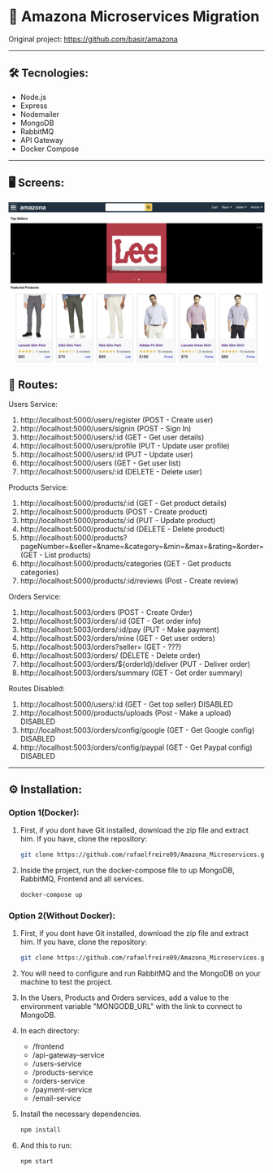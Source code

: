 # 👾 Amazona Microservices Migration

Original project: https://github.com/basir/amazona

---

## 🛠️ Tecnologies:

- Node.js
- Express
- Nodemailer
- MongoDB
- RabbitMQ
- API Gateway
- Docker Compose

---

## 🖥️ Screens:

<img src="./github/amazona.jpg" alt="image"/>

## 🚀 Routes:

Users Service:

1. http://localhost:5000/users/register (POST - Create user)
1. http://localhost:5000/users/signin (POST - Sign In)
1. http://localhost:5000/users/:id (GET - Get user details)
1. http://localhost:5000/users/profile (PUT - Update user profile)
1. http://localhost:5000/users/:id (PUT - Update user)
1. http://localhost:5000/users (GET - Get user list)
1. http://localhost:5000/users/:id (DELETE - Delete user)

Products Service:

1. http://localhost:5000/products/:id (GET - Get product details)
1. http://localhost:5000/products (POST - Create product)
1. http://localhost:5000/products/:id (PUT - Update product)
1. http://localhost:5000/products/:id (DELETE - Delete product)
1. http://localhost:5000/products?pageNumber=&seller=&name=&category=&min=&max=&rating=&order= (GET - List products)
1. http://localhost:5000/products/categories (GET - Get products categories)
1. http://localhost:5000/products/:id/reviews (Post - Create review)

Orders Service:

1. http://localhost:5003/orders (POST - Create Order)
1. http://localhost:5003/orders/:id (GET - Get order info)
1. http://localhost:5003/orders/:id/pay (PUT - Make payment)
1. http://localhost:5003/orders/mine (GET - Get user orders)
1. http://localhost:5003/orders?seller= (GET - ???)
1. http://localhost:5003/orders/ (DELETE - Delete order)
1. http://localhost:5003/orders/${orderId}/deliver (PUT - Deliver order)
1. http://localhost:5003/orders/summary (GET - Get order summary)

Routes Disabled:

1. http://localhost:5000/users/:id (GET - Get top seller) DISABLED
1. http://localhost:5000/products/uploads (Post - Make a upload) DISABLED
1. http://localhost:5003/orders/config/google (GET - Get Google config) DISABLED
1. http://localhost:5003/orders/config/paypal (GET - Get Paypal config) DISABLED

---

## ⚙️ Installation:

### Option 1(Docker):

1. First, if you dont have Git installed, download the zip file and extract him. If you have, clone the repository:

	```sh
	git clone https://github.com/rafaelfreire09/Amazona_Microservices.git
	```

2. Inside the project, run the docker-compose file to up MongoDB, RabbitMQ, Frontend and all services.

	```sh
	docker-compose up
	```

### Option 2(Without Docker):

1. First, if you dont have Git installed, download the zip file and extract him. If you have, clone the repository:

	```sh
	git clone https://github.com/rafaelfreire09/Amazona_Microservices.git
	```

1. You will need to configure and run RabbitMQ and the MongoDB on your machine to test the project.

1. In the Users, Products and Orders services, add a value to the environment variable "MONGODB_URL" with the link to connect to MongoDB.

1. In each directory:

    - /frontend
    - /api-gateway-service
    - /users-service
    - /products-service
    - /orders-service
    - /payment-service
    - /email-service

1. Install the necessary dependencies.

	```sh
	npm install
	```

1. And this to run:

	```sh
	npm start
	```
